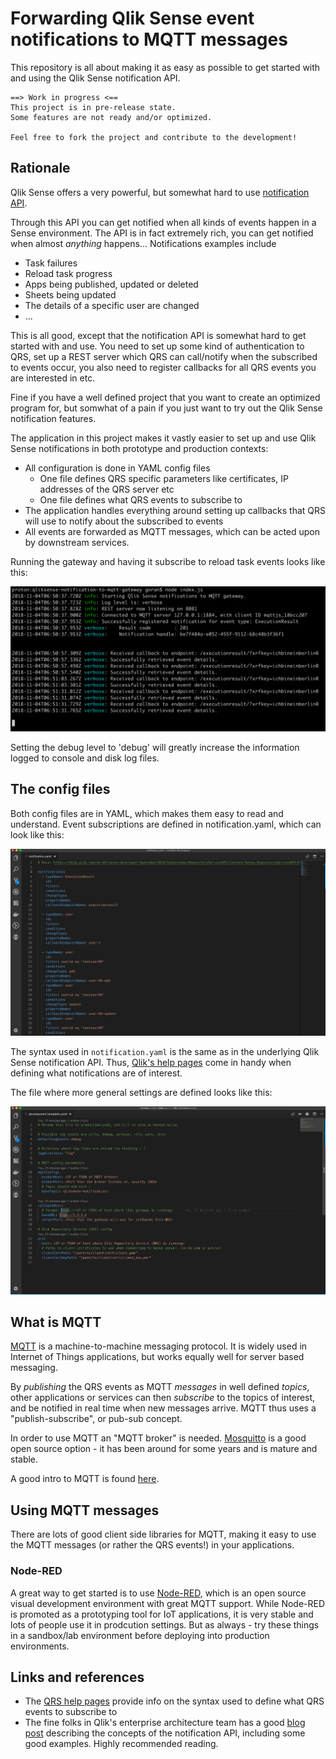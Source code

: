 # Forwarding Qlik Sense event notifications to MQTT messages

This repository is all about making it as easy as possible to get started with and using the Qlik Sense notification API.

    ==> Work in progress <==
    This project is in pre-release state.
    Some features are not ready and/or optimized.

    Feel free to fork the project and contribute to the development!

## Rationale

Qlik Sense offers a very powerful, but somewhat hard to use [notification API](https://help.qlik.com/en-US/sense-developer/September2018/Subsystems/RepositoryServiceAPI/Content/Sense_RepositoryServiceAPI/RepositoryServiceAPI-Notification-Create-Change-Subscription.htm).

Through this API you can get notified when all kinds of events happen in a Sense environment.
The API is in fact extremely rich, you can get notified when almost *anything* happens...
Notifications examples include

* Task failures
* Reload task progress
* Apps being published, updated or deleted
* Sheets being updated
* The details of a specific user are changed
* ...

This is all good, except that the notification API is somewhat hard to get started with and use.
You need to set up some kind of authentication to QRS, set up a REST server which QRS can call/notify when the subscribed to events occur, you also need to register callbacks for all QRS events you are interested in etc.

Fine if you have a well defined project that you want to create an optimized program for, but somwhat of a pain if you just want to try out the Qlik Sense notification features.

The application in this project makes it vastly easier to set up and use Qlik Sense notifications in both prototype and production contexts:

* All configuration is done in YAML config files
  * One file defines QRS specific parameters like certificates, IP addresses of the QRS server etc
  * One file defines what QRS events to subscribe to
* The application handles everything around setting up callbacks that QRS will use to notify about the subscribed to events
* All events are forwarded as MQTT messages, which can be acted upon by downstream services.

Running the gateway and having it subscribe to reload task events looks like this:

![reload-task-verbose.png](doc/img/reload-task-verbose.png "Running the gateway")

Setting the debug level to 'debug' will greatly increase the information logged to console and disk log files.

## The config files

Both config files are in YAML, which makes them easy to read and understand.
Event subscriptions are defined in notification.yaml, which can look like this:

![notification.yaml](doc/img/notification-yaml.png "Setting up event subscriptions")

The syntax used in `notification.yaml` is the same as in the underlying Qlik Sense notification API. Thus, [Qlik's help pages](https://help.qlik.com/en-US/sense-developer/September2018/Subsystems/RepositoryServiceAPI/Content/Sense_RepositoryServiceAPI/RepositoryServiceAPI-Notification-Create-Change-Subscription.htm) come in handy when defining what notifications are of interest.

The file where more general settings are defined looks like this:

![development.template.yaml](doc/img/development-template-yaml.png "Main config file")

## What is MQTT

[MQTT](https://en.wikipedia.org/wiki/MQTT) is a machine-to-machine messaging protocol. It is widely used in Internet of Things applications, but works equally well for server based messaging.

By *publishing* the QRS events as MQTT *messages* in well defined *topics*, other applications or services can then *subscribe* to the topics of interest, and be notified in real time when new messages arrive.
MQTT thus uses a "publish-subscribe", or pub-sub concept.

In order to use MQTT an "MQTT broker" is needed. [Mosquitto](https://mosquitto.org/) is a good open source option - it has been around for some years and is mature and stable.

A good intro to MQTT is found [here](https://www.hivemq.com/blog/how-to-get-started-with-mqtt).

## Using MQTT messages

There are lots of good client side libraries for MQTT, making it easy to use the MQTT messages (or rather the QRS events!) in your applications.

### Node-RED

A great way to get started is to use [Node-RED](https://nodered.org/), which is an open source visual development environment with great MQTT support.
While Node-RED is promoted as a prototyping tool for IoT applications, it is very stable and lots of people use it in prodcution settings. But as always - try these things in a sandbox/lab environment before deploying into production environments.

## Links and references

* The [QRS help pages](https://help.qlik.com/en-US/sense-developer/September2018/Subsystems/RepositoryServiceAPI/Content/Sense_RepositoryServiceAPI/RepositoryServiceAPI-Notification-Create-Change-Subscription.htm) provide info on the syntax used to define what QRS events to subscribe to
* The fine folks in Qlik's enterprise architecture team has a good [blog post](https://eablog.qlikpoc.com/2018/11/01/qlik-sense-repository-notification-api/) describing the concepts of the notification API, including some good examples. Highly recommended reading.

